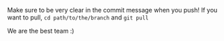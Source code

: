 Make sure to be very clear in the commit message when you push!
If you want to pull, `cd path/to/the/branch` and `git pull`

We are the best team :)